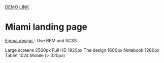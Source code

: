 [DEMO LINK](https://jastler.github.io/Miami/)

# Miami landing page
[Figma design ](https://www.figma.com/file/nHz8bflIwJaWP3P99vKTH5/miami_home_new?node-id=0%3A2) - Use BEM and SCSS

Large screens 2560px
Full HD 1920px
The design 1600px
Notebook 1280px
Tablet 1024
Mobile (> 320px)

